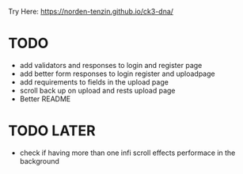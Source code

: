 Try Here: 
https://norden-tenzin.github.io/ck3-dna/

# TODO
- add validators and responses to login and register page
- add better form responses to login register and uploadpage
- add requirements to fields in the upload page
- scroll back up on upload and rests upload page
- Better README

# TODO LATER 
- check if having more than one infi scroll effects performace in the background